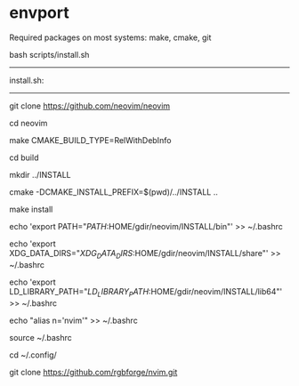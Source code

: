 # envport

Required packages on most systems: make, cmake, git

bash scripts/install.sh



---------------------------------------

install.sh:

---------------------------------------

git clone https://github.com/neovim/neovim

cd neovim

make CMAKE_BUILD_TYPE=RelWithDebInfo

cd build

mkdir ../INSTALL

cmake -DCMAKE_INSTALL_PREFIX=$(pwd)/../INSTALL ..

make install




echo 'export PATH="$PATH:$HOME/gdir/neovim/INSTALL/bin"' >> ~/.bashrc

echo 'export XDG_DATA_DIRS="$XDG_DATA_DIRS:$HOME/gdir/neovim/INSTALL/share"' >> ~/.bashrc

echo 'export LD_LIBRARY_PATH="$LD_LIBRARY_PATH:$HOME/gdir/neovim/INSTALL/lib64"' >> ~/.bashrc

echo "alias n='nvim'" >> ~/.bashrc


source ~/.bashrc 



cd ~/.config/

git clone https://github.com/rgbforge/nvim.git
